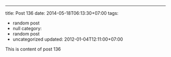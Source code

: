 ---
title: Post 136
date: 2014-05-18T06:13:30+07:00
tags:
  - random post
  - null
category:
  - random post
  - uncategorized
updated: 2012-01-04T12:11:00+07:00

This is content of post 136